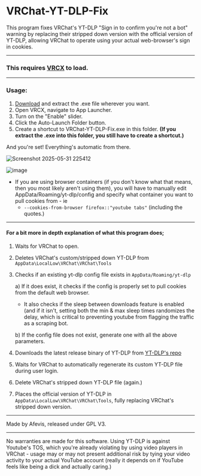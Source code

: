 # VRChat-YT-DLP-Fix
This program fixes VRChat's YT-DLP "Sign in to confirm you're not a bot" warning by replacing their stripped down version with the official version of YT-DLP, allowing VRChat to operate using your actual web-browser's sign in cookies.
_________

### **This requires [VRCX](https://github.com/vrcx-team/VRCX ) to load.**

________

### Usage: 
1) [Download](https://github.com/ShizCalev/VRChat-YT-DLP-Fix/releases) and extract the .exe file wherever you want.
1) Open VRCX, navigate to App Launcher.
1) Turn on the "Enable" slider.
1) Click the Auto-Launch Folder button.
1) Create a shortcut to VRChat-YT-DLP-Fix.exe in this folder. **(If you extract the .exe into this folder, you still have to create a shortcut.)**

And you're set! Everything's automatic from there.
   
![Screenshot 2025-05-31 225412](https://github.com/user-attachments/assets/850cc3a0-4e54-4e40-8b56-96a12c8157c3)

![image](https://github.com/user-attachments/assets/04cc563c-3b76-4e6a-802a-5944a0edb6c0)


- If you are using browser containers (if you don't know what that means, then you most likely aren't using them), you will have to manually edit AppData/Roaming/yt-dlp/config and specify what container you want to pull cookies from - ie
    - `--cookies-from-browser firefox::"youtube tabs"` (including the quotes.)

--------



#### For a bit more in depth explanation of what this program does;
1) Waits for VRChat to open.
2) Deletes VRChat's custom/stripped down YT-DLP from `AppData\LocalLow\VRChat\VRChat\Tools`
3) Checks if an existing yt-dlp config file exists in `AppData/Roaming/yt-dlp`

    a) If it does exist, it checks if the config is properly set to pull cookies from the default web browser.
    - It also checks if the sleep between downloads feature is enabled (and if it isn't, setting both the min & max sleep times randomizes the delay, which is critical to preventing youtube from flagging the traffic as a scraping bot. 
    
    b) If the config file does not exist, generate one with all the above parameters.
4) Downloads the latest release binary of YT-DLP from [YT-DLP's repo](https://github.com/yt-dlp/yt-dlp) 
5) Waits for VRChat to automatically regenerate its custom YT-DLP file during user login.
6) Delete VRChat's stripped down YT-DLP file (again.)
7) Places the official version of YT-DLP in `AppData\LocalLow\VRChat\VRChat\Tools`, fully replacing VRChat's stripped down version.

--------------

Made by Afevis, released under GPL V3. 

------------
No warranties are made for this software. Using YT-DLP is against Youtube's TOS, which you're already violating by using video players in VRChat - usage may or may not present additional risk by tying your video activity to your actual YouTube account (really it depends on if YouTube feels like being a dick and actually caring.)

